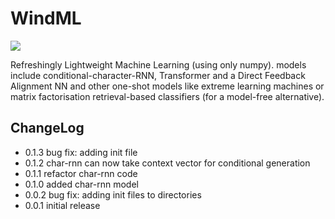 # WindML

![](images/logo.png)

Refreshingly Lightweight Machine Learning (using only numpy). models include conditional-character-RNN, Transformer and a Direct Feedback Alignment NN and other one-shot models like extreme learning machines or matrix factorisation retrieval-based classifiers (for a model-free alternative). 

## ChangeLog
- 0.1.3 bug fix: adding init file
- 0.1.2 char-rnn can now take context vector for conditional generation
- 0.1.1 refactor char-rnn code
- 0.1.0 added char-rnn model
- 0.0.2 bug fix: adding init files to directories
- 0.0.1 initial release